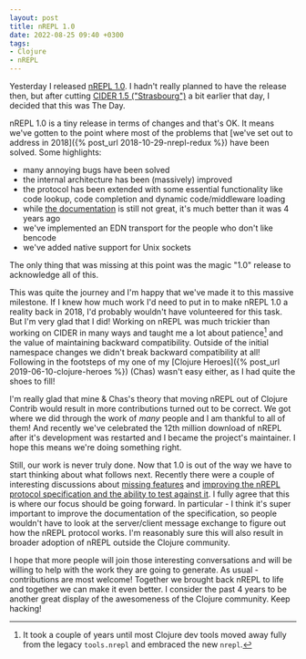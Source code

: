 ```yaml
---
layout: post
title: nREPL 1.0
date: 2022-08-25 09:40 +0300
tags:
- Clojure
- nREPL
---
```


Yesterday I released [nREPL
1.0](https://github.com/nrepl/nrepl/releases/tag/1.0.0).  I hadn't really
planned to have the release then, but after cutting [CIDER 1.5
("Strasbourg")](https://github.com/clojure-emacs/cider/releases/tag/v1.5.0) a bit earlier that day, I
decided that this was The Day.

nREPL 1.0 is a tiny release in terms of changes and that's OK. It means we've
gotten to the point where most of the problems that [we've set out to address in
2018]({% post_url 2018-10-29-nrepl-redux %}) have been solved.  Some highlights:

- many annoying bugs have been solved
- the internal architecture has been (massively) improved
- the protocol has been extended with some essential functionality like code lookup, code
completion and dynamic code/middleware loading
- while [the documentation](https://nrepl.org) is still not
great, it's much better than it was 4 years ago
- we've implemented an EDN transport for the people who don't like bencode
- we've added native support for Unix sockets

The only thing that was missing at this point was the magic "1.0" release to
acknowledge all of this.

This was quite the journey and I'm happy that we've made it to this massive milestone. If I knew how much work I'd need
to put in to make nREPL 1.0 a reality back in 2018, I'd probably wouldn't have volunteered for this task. But I'm very glad that I did!
Working on nREPL was much trickier than working on CIDER in many ways and taught me a lot about patience[^1] and the
value of maintaining backward compatibility. Outside of the initial namespace changes we didn't break backward compatibility at all!
Following in the footsteps of my one of my [Clojure Heroes]({% post_url 2019-06-10-clojure-heroes %}) (Chas) wasn't easy either,
as I had quite the shoes to fill!

I'm really glad that mine & Chas's theory that moving nREPL out of Clojure
Contrib would result in more contributions turned out to be correct. We got
where we did through the work of *many* people and I am thankful to all of them!
And recently we've celebrated the 12th million download of nREPL after it's
development was restarted and I became the project's maintainer.  I hope this
means we're doing something right.

Still, our work is never truly done. Now that 1.0 is out of the way we have to
start thinking about what follows next. Recently there were a couple of
interesting discussions about [missing
features](https://github.com/nrepl/nrepl/discussions/275) and [improving the
nREPL protocol specification and the ability to test against
it](https://github.com/nrepl/nrepl/discussions/273). I fully agree that this is
where our focus should be going forward. In particular - I think it's super
important to improve the documentation of the specification, so people wouldn't
have to look at the server/client message exchange to figure out how the nREPL
protocol works. I'm reasonably sure this will also result in broader adoption of
nREPL outside the Clojure community.

I hope that more people will join those interesting conversations and will be
willing to help with the work they are going to generate. As usual -
contributions are most welcome! Together we brought back nREPL to life and
together we can make it even better. I consider the past 4 years to be another great
display of the awesomeness of the Clojure community. Keep hacking!

[^1]: It took a couple of years until most Clojure dev tools moved away fully from the legacy `tools.nrepl` and embraced the new `nrepl`.
